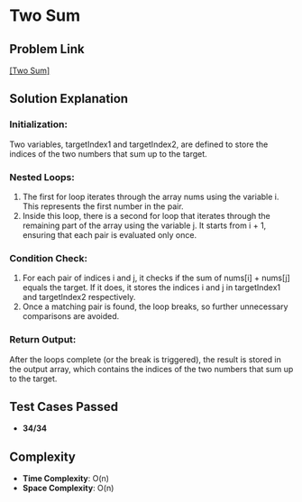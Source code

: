 # Two Sum

## Problem Link
[[Two Sum]](https://leetcode.com/problems/two-sum/description/)

## Solution Explanation
### Initialization:

Two variables, targetIndex1 and targetIndex2, are defined to store the indices of the two numbers that sum up to the target.

### Nested Loops:

1. The first for loop iterates through the array nums using the variable i. This represents the first number in the pair.
2. Inside this loop, there is a second for loop that iterates through the remaining part of the array using the variable j. It starts from i + 1, ensuring that each pair is evaluated only once.
   
### Condition Check:

1. For each pair of indices i and j, it checks if the sum of nums[i] + nums[j] equals the target. If it does, it stores the indices i and j in targetIndex1 and targetIndex2 respectively.
2. Once a matching pair is found, the loop breaks, so further unnecessary comparisons are avoided.

### Return Output:

After the loops complete (or the break is triggered), the result is stored in the output array, which contains the indices of the two numbers that sum up to the target.

## Test Cases Passed
- **34/34**

## Complexity
- **Time Complexity**: O(n)
- **Space Complexity**: O(n)

